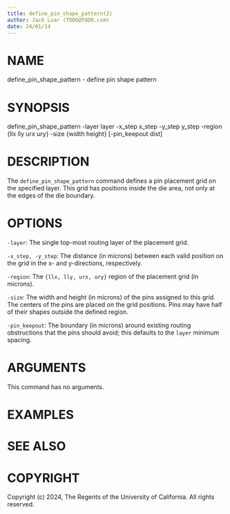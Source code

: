 ```yaml
---
title: define_pin_shape_pattern(2)
author: Jack Luar (TODO@TODO.com)
date: 24/01/14
---
```


# NAME

define_pin_shape_pattern - define pin shape pattern

# SYNOPSIS

define_pin_shape_pattern 
    -layer layer
    -x_step x_step
    -y_step y_step
    -region {llx lly urx ury}
    -size {width height}
    [-pin_keepout dist]


# DESCRIPTION

The `define_pin_shape_pattern` command defines a pin placement grid on the
specified layer. This grid has positions inside the die area, not only at
the edges of the die boundary.

# OPTIONS

`-layer`:  The single top-most routing layer of the placement grid.

`-x_step, -y_step`:  The distance (in microns) between each valid position on the grid in the x- and y-directions, respectively.

`-region`:  The `{llx, lly, urx, ury}` region of the placement grid (in microns).

`-size`:  The width and height (in microns) of the pins assigned to this grid. The centers of the pins are placed on the grid positions. Pins may have half of their shapes outside the defined region.

`-pin_keepout`:  The boundary (in microns) around existing routing obstructions that the pins should avoid; this defaults to the `layer` minimum spacing.

# ARGUMENTS

This command has no arguments.

# EXAMPLES

# SEE ALSO

# COPYRIGHT

Copyright (c) 2024, The Regents of the University of California. All rights reserved.
